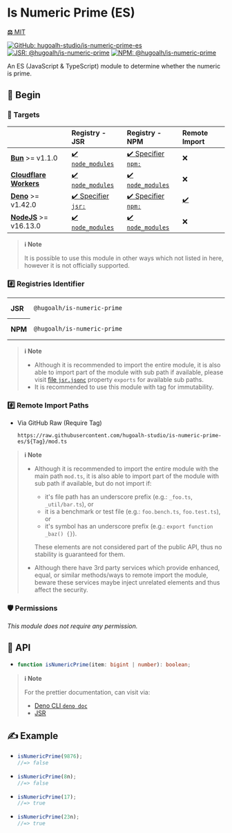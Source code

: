 # Is Numeric Prime (ES)

[**⚖️** MIT](./LICENSE.md)

[![GitHub: hugoalh-studio/is-numeric-prime-es](https://img.shields.io/github/v/release/hugoalh-studio/is-numeric-prime-es?label=hugoalh-studio/is-numeric-prime-es&labelColor=181717&logo=github&logoColor=ffffff&sort=semver&style=flat "GitHub: hugoalh-studio/is-numeric-prime-es")](https://github.com/hugoalh-studio/is-numeric-prime-es)
[![JSR: @hugoalh/is-numeric-prime](https://img.shields.io/jsr/v/@hugoalh/is-numeric-prime?label=JSR%20@hugoalh/is-numeric-prime&labelColor=F7DF1E&logoColor=000000&style=flat "JSR: @hugoalh/is-numeric-prime")](https://jsr.io/@hugoalh/is-numeric-prime)
[![NPM: @hugoalh/is-numeric-prime](https://img.shields.io/npm/v/@hugoalh/is-numeric-prime?label=@hugoalh/is-numeric-prime&labelColor=CB3837&logo=npm&logoColor=ffffff&style=flat "NPM: @hugoalh/is-numeric-prime")](https://www.npmjs.com/package/@hugoalh/is-numeric-prime)

An ES (JavaScript & TypeScript) module to determine whether the numeric is prime.

## 🔰 Begin

### 🎯 Targets

|  | **Registry - JSR** | **Registry - NPM** | **Remote Import** |
|:--|:--|:--|:--|
| **[Bun](https://bun.sh/)** >= v1.1.0 | [✔️ `node_modules`](https://jsr.io/docs/npm-compatibility) | [✔️ Specifier `npm:`](https://bun.sh/docs/runtime/autoimport) | ❌ |
| **[Cloudflare Workers](https://workers.cloudflare.com/)** | [✔️ `node_modules`](https://jsr.io/docs/with/cloudflare-workers) | [✔️ `node_modules`](https://docs.npmjs.com/using-npm-packages-in-your-projects) | ❌ |
| **[Deno](https://deno.land/)** >= v1.42.0 | [✔️ Specifier `jsr:`](https://jsr.io/docs/with/deno) | [✔️ Specifier `npm:`](https://docs.deno.com/runtime/manual/node/npm_specifiers) | [✔️](https://docs.deno.com/runtime/manual/basics/modules/#remote-import) |
| **[NodeJS](https://nodejs.org/)** >= v16.13.0 | [✔️ `node_modules`](https://jsr.io/docs/with/node) | [✔️ `node_modules`](https://docs.npmjs.com/using-npm-packages-in-your-projects) | ❌ |

> **ℹ️ Note**
>
> It is possible to use this module in other ways which not listed in here, however it is not officially supported.

### #️⃣ Registries Identifier

<table><tbody align="left">
<tr>
<th>JSR</th>
<td width="100%">

```
@hugoalh/is-numeric-prime
```

</td>
</tr>
<tr>
<th>NPM</th>
<td width="100%">

```
@hugoalh/is-numeric-prime
```

</td>
</tr>
</tbody></table>

> **ℹ️ Note**
>
> - Although it is recommended to import the entire module, it is also able to import part of the module with sub path if available, please visit [file `jsr.jsonc`](./jsr.jsonc) property `exports` for available sub paths.
> - It is recommended to use this module with tag for immutability.

### #️⃣ Remote Import Paths

- Via GitHub Raw (Require Tag)
  ```
  https://raw.githubusercontent.com/hugoalh-studio/is-numeric-prime-es/${Tag}/mod.ts
  ```

> **ℹ️ Note**
>
> - Although it is recommended to import the entire module with the main path `mod.ts`, it is also able to import part of the module with sub path if available, but do not import if:
>
>   - it's file path has an underscore prefix (e.g.: `_foo.ts`, `_util/bar.ts`), or
>   - it is a benchmark or test file (e.g.: `foo.bench.ts`, `foo.test.ts`), or
>   - it's symbol has an underscore prefix (e.g.: `export function _baz() {}`).
>
>   These elements are not considered part of the public API, thus no stability is guaranteed for them.
> - Although there have 3rd party services which provide enhanced, equal, or similar methods/ways to remote import the module, beware these services maybe inject unrelated elements and thus affect the security.

### 🛡️ Permissions

*This module does not require any permission.*

## 🧩 API

- ```ts
  function isNumericPrime(item: bigint | number): boolean;
  ```

> **ℹ️ Note**
>
> For the prettier documentation, can visit via:
>
> - [Deno CLI `deno doc`](https://deno.land/manual/tools/documentation_generator)
> - [JSR](https://jsr.io/@hugoalh/is-numeric-prime)

## ✍️ Example

- ```ts
  isNumericPrime(9876);
  //=> false
  ```
- ```ts
  isNumericPrime(8n);
  //=> false
  ```
- ```ts
  isNumericPrime(17);
  //=> true
  ```
- ```ts
  isNumericPrime(23n);
  //=> true
  ```
